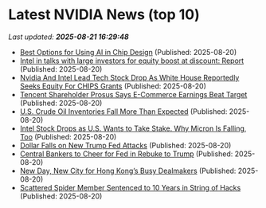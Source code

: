 # Latest NVIDIA News (top 10)
_Last updated: **2025-08-21 16:29:48**_

- [Best Options for Using AI in Chip Design](https://semiengineering.com/best-options-for-using-ai-in-chip-design/) (Published: 2025-08-20)
- [Intel in talks with large investors for equity boost at discount: Report](https://economictimes.indiatimes.com/tech/technology/intel-in-talks-with-large-investors-for-equity-boost-at-discount-report/articleshow/123414537.cms) (Published: 2025-08-20)
- [Nvidia And Intel Lead Tech Stock Drop As White House Reportedly Seeks Equity For CHIPS Grants](https://www.forbes.com/sites/siladityaray/2025/08/20/nvidia-and-intel-lead-tech-stock-drop-as-white-house-reportedly-seeks-equity-for-chips-grants/) (Published: 2025-08-20)
- [Tencent Shareholder Prosus Says E-Commerce Earnings Beat Target](https://biztoc.com/x/5211c756eafba366) (Published: 2025-08-20)
- [U.S. Crude Oil Inventories Fall More Than Expected](https://biztoc.com/x/99bb551a211152e7) (Published: 2025-08-20)
- [Intel Stock Drops as U.S. Wants to Take Stake. Why Micron Is Falling, Too](https://biztoc.com/x/76306ea3919836fa) (Published: 2025-08-20)
- [Dollar Falls on New Trump Fed Attacks](https://biztoc.com/x/8eec7bce02bd71f3) (Published: 2025-08-20)
- [Central Bankers to Cheer for Fed in Rebuke to Trump](https://biztoc.com/x/3cb5dbc7ffdba1d9) (Published: 2025-08-20)
- [New Day, New City for Hong Kong’s Busy Dealmakers](https://biztoc.com/x/b5c808a7f186332e) (Published: 2025-08-20)
- [Scattered Spider Member Sentenced to 10 Years in String of Hacks](https://biztoc.com/x/72ec00ccc3af297b) (Published: 2025-08-20)
